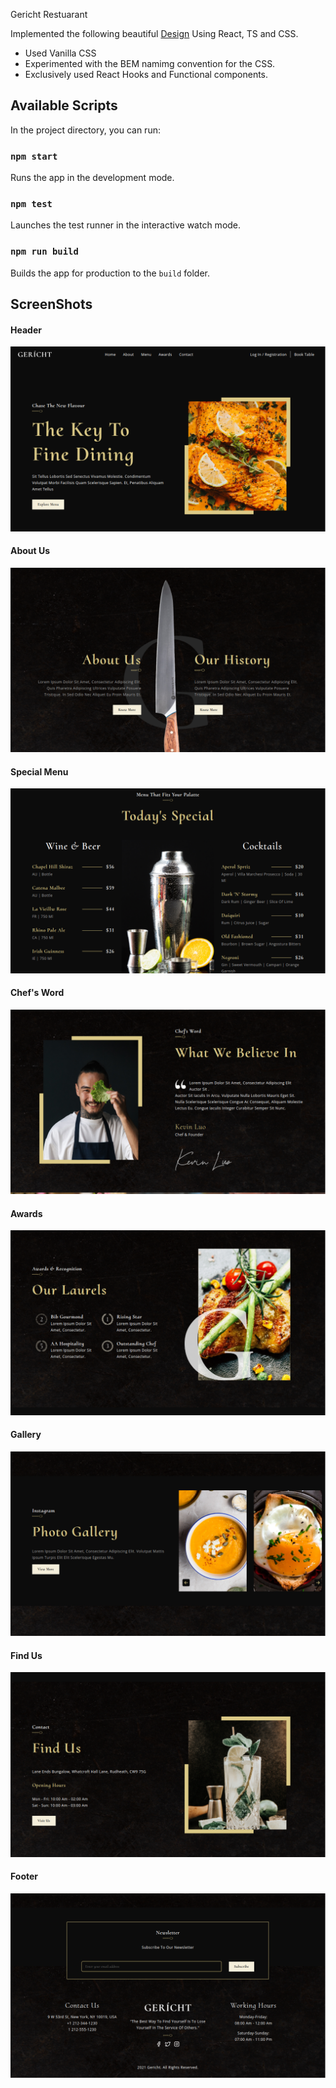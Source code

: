 Gericht Restuarant

Implemented the following beautiful [Design](https://www.figma.com/file/yvClSI9AZBRX8UaaGEByF3/Modern-UI%2FUX%3A-Gericht?type=design&node-id=0-1&mode=design&t=uZF73sdCHG9bcBzp-0) Using React, TS and CSS.
- Used Vanilla CSS
- Experimented with the BEM namimg convention for the CSS. 
- Exclusively used React Hooks and Functional components.

## Available Scripts

In the project directory, you can run:

### `npm start`

Runs the app in the development mode.

### `npm test`

Launches the test runner in the interactive watch mode.

### `npm run build`

Builds the app for production to the `build` folder.

## ScreenShots
#### Header
![Header](screenshots/getricht-header.png)

#### About Us
![About Us](screenshots/getricht-aboutus.png)

#### Special Menu
![Special Menu](screenshots/getricht-specialmenu.png)

#### Chef's Word
![Chef's Word](screenshots/getricht-chef-word.png)

#### Awards
![Awards](screenshots/getricht-awards.png)

#### Gallery
![Gallery](screenshots/getricht-gallery.png)

#### Find Us
![Contact](screenshots/getricht-contact.png)

#### Footer
![Footer](screenshots/getricht-footer.png)